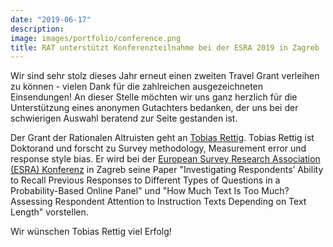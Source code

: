 ```yaml
---
date: "2019-06-17"
description: 
image: images/portfolio/conference.png
title: RAT unterstützt Konferenzteilnahme bei der ESRA 2019 in Zagreb
---
```


Wir sind sehr stolz dieses Jahr erneut einen zweiten Travel Grant verleihen zu können - vielen Dank für die zahlreichen ausgezeichneten Einsendungen! An dieser Stelle möchten wir uns ganz herzlich für die Unterstützung eines anonymen Gutachters bedanken, der uns bei der schwierigen Auswahl beratend zur Seite gestanden ist.

Der Grant der Rationalen Altruisten geht an [Tobias Rettig](https://reforms.uni-mannheim.de/ionas/sowi/reforms/internet_panel/Team/rettig_tobias/). Tobias Rettig ist Doktorand und forscht zu Survey methodology, Measurement error und response style bias. Er wird bei der [European Survey Research Association (ESRA) Konferenz](https://www.europeansurveyresearch.org/conferences/overview) in Zagreb seine Paper "Investigating Respondents’ Ability to Recall Previous Responses to Different Types of Questions in a Probability-Based Online Panel" und "How Much Text Is Too Much? Assessing Respondent Attention to Instruction Texts Depending on Text Length" vorstellen.

Wir wünschen Tobias Rettig viel Erfolg!